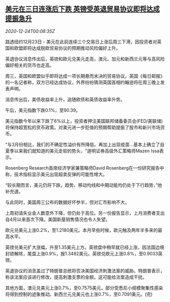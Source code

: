 <!--1608769407000-->
[美元在三日连涨后下跌 英镑受英退贸易协议即将达成提振急升](https://cn.reuters.com/article/global-forex-1223-wedn-idCNKBS28Y006)
------

<div><i>2020-12-24T00:08:35Z</i></div><p>路透纽约12月23日 - 美元在此前连续三个交易日上涨后周三下滑，因投资者对英国和欧盟即将达成脱欧贸易协议的预期推动风险偏好上升。</p><p>英退协议消息传出后，英镑和欧元兑美元走高，澳元、加元和新西兰元等与高风险偏好相关的货币也走高。</p><p>周三，英国和欧盟似乎即将达成一项长期悬而未决的贸易协议。英国《每日邮报》的一名记者称，双方已经达成协议，外界纷纷猜测英国首相约翰逊将在周三晚上发表声明。</p><p>消息传出后，美债收益率上升，追随欧债和英债收益率升势。</p><p>午后，美元指数下跌0.1%，至90.39。</p><p>美元指数今年以来下跌了6%以上，投资者押注美国联邦储备委员会(FED/美联储)将保持超宽松的货币政策。对美元进一步贬值的预期帮助提振了股市和新兴市场货币。</p><p>“与3月份相比，我们的不确定性溢价有所降低。再加上出现疫苗…基本上确立了自夏季以来我们就知道的美元走软的势头，“道明证券高级外汇策略师Mazen Issa表示。</p><p>Rosenberg Research首席经济学家兼策略师David Rosenberg在一份研究报告中称，技术指标显示美元出现超卖反弹的可能性增大。</p><p>“较长期而言，美元仍将下跌，趋势、移动均线和中期动能均仍处于下行趋势，”他补充道。</p><p>与此同时，美国周三公布的数据好坏参半，但对汇市影响不大。</p><p>上周初请失业金人数意外下降，但仍处于高位。另一份报告显示，上月消费者支出自4月以来首次下降。美国新屋销售情况也令人失望。</p><p>欧元兑美元上涨0.2%，至1.2180美元。本月早些时候，欧元触及两年半多来的最高水平。</p><p>英镑兑美元扩大涨幅，升至1.35美元上方。英镑盘中稍早就已经上涨，因法国边境封锁解除，尾盘上涨0.9%，报1.3482美元。英镑兑欧元上涨0.8%，至0.9033英镑。</p><p>英退协议的消息盖过了特朗普总统将否决美国经济刺激法案的威胁。特朗普表示，称该法案应该进行修改，提高刺激支票的金额。这可能给法案造成干扰。</p><p>其他方面，澳元兑美元上涨0.7%，至0.7575美元，部分受悉尼小规模聚集性感染将得到控制的迹象推动。新西兰元兑美元也上涨0.7%，至0.7091美元。(完)</p>
